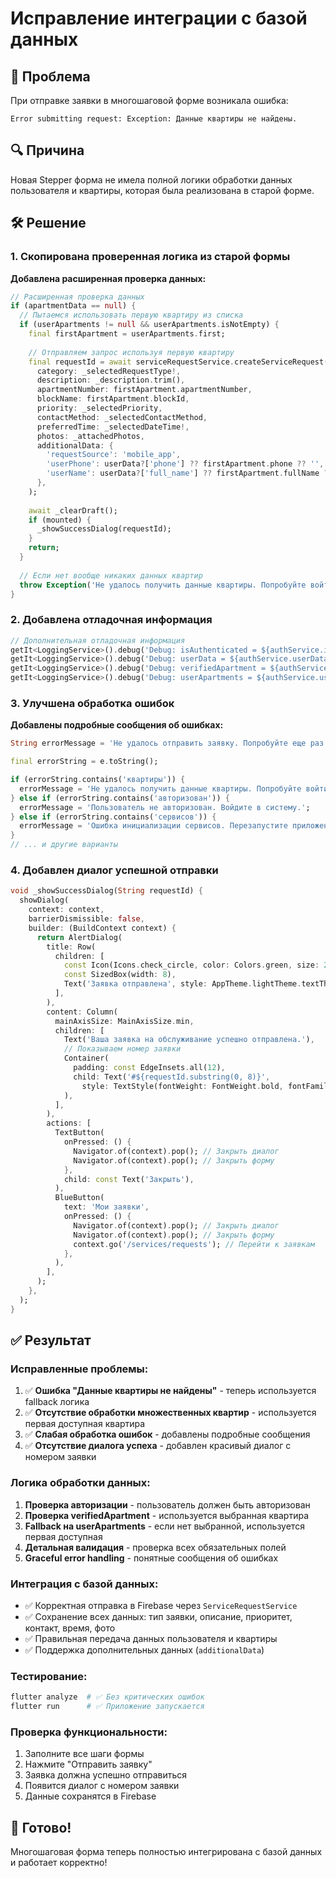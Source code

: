 # Исправление интеграции с базой данных

## 🚨 Проблема
При отправке заявки в многошаговой форме возникала ошибка:
```
Error submitting request: Exception: Данные квартиры не найдены.
```

## 🔍 Причина
Новая Stepper форма не имела полной логики обработки данных пользователя и квартиры, которая была реализована в старой форме.

## 🛠️ Решение

### 1. Скопирована проверенная логика из старой формы

**Добавлена расширенная проверка данных:**
```dart
// Расширенная проверка данных
if (apartmentData == null) {
  // Пытаемся использовать первую квартиру из списка
  if (userApartments != null && userApartments.isNotEmpty) {
    final firstApartment = userApartments.first;
    
    // Отправляем запрос используя первую квартиру
    final requestId = await serviceRequestService.createServiceRequest(
      category: _selectedRequestType!,
      description: _description.trim(),
      apartmentNumber: firstApartment.apartmentNumber,
      blockName: firstApartment.blockId,
      priority: _selectedPriority,
      contactMethod: _selectedContactMethod,
      preferredTime: _selectedDateTime!,
      photos: _attachedPhotos,
      additionalData: {
        'requestSource': 'mobile_app',
        'userPhone': userData?['phone'] ?? firstApartment.phone ?? '',
        'userName': userData?['full_name'] ?? firstApartment.fullName ?? '',
      },
    );
    
    await _clearDraft();
    if (mounted) {
      _showSuccessDialog(requestId);
    }
    return;
  }
  
  // Если нет вообще никаких данных квартир
  throw Exception('Не удалось получить данные квартиры. Попробуйте войти в систему заново.');
}
```

### 2. Добавлена отладочная информация

```dart
// Дополнительная отладочная информация
getIt<LoggingService>().debug('Debug: isAuthenticated = ${authService.isAuthenticated}');
getIt<LoggingService>().debug('Debug: userData = ${authService.userData}');
getIt<LoggingService>().debug('Debug: verifiedApartment = ${authService.verifiedApartment}');
getIt<LoggingService>().debug('Debug: userApartments = ${authService.userApartments}');
```

### 3. Улучшена обработка ошибок

**Добавлены подробные сообщения об ошибках:**
```dart
String errorMessage = 'Не удалось отправить заявку. Попробуйте еще раз.';

final errorString = e.toString();

if (errorString.contains('квартиры')) {
  errorMessage = 'Не удалось получить данные квартиры. Попробуйте войти в систему заново.';
} else if (errorString.contains('авторизован')) {
  errorMessage = 'Пользователь не авторизован. Войдите в систему.';
} else if (errorString.contains('сервисов')) {
  errorMessage = 'Ошибка инициализации сервисов. Перезапустите приложение.';
}
// ... и другие варианты
```

### 4. Добавлен диалог успешной отправки

```dart
void _showSuccessDialog(String requestId) {
  showDialog(
    context: context,
    barrierDismissible: false,
    builder: (BuildContext context) {
      return AlertDialog(
        title: Row(
          children: [
            const Icon(Icons.check_circle, color: Colors.green, size: 24),
            const SizedBox(width: 8),
            Text('Заявка отправлена', style: AppTheme.lightTheme.textTheme.titleLarge),
          ],
        ),
        content: Column(
          mainAxisSize: MainAxisSize.min,
          children: [
            Text('Ваша заявка на обслуживание успешно отправлена.'),
            // Показываем номер заявки
            Container(
              padding: const EdgeInsets.all(12),
              child: Text('#${requestId.substring(0, 8)}', 
                style: TextStyle(fontWeight: FontWeight.bold, fontFamily: 'monospace')),
            ),
          ],
        ),
        actions: [
          TextButton(
            onPressed: () {
              Navigator.of(context).pop(); // Закрыть диалог
              Navigator.of(context).pop(); // Закрыть форму
            },
            child: const Text('Закрыть'),
          ),
          BlueButton(
            text: 'Мои заявки',
            onPressed: () {
              Navigator.of(context).pop(); // Закрыть диалог
              Navigator.of(context).pop(); // Закрыть форму
              context.go('/services/requests'); // Перейти к заявкам
            },
          ),
        ],
      );
    },
  );
}
```

## ✅ Результат

### Исправленные проблемы:
1. ✅ **Ошибка "Данные квартиры не найдены"** - теперь используется fallback логика
2. ✅ **Отсутствие обработки множественных квартир** - используется первая доступная квартира
3. ✅ **Слабая обработка ошибок** - добавлены подробные сообщения
4. ✅ **Отсутствие диалога успеха** - добавлен красивый диалог с номером заявки

### Логика обработки данных:
1. **Проверка авторизации** - пользователь должен быть авторизован
2. **Проверка verifiedApartment** - используется выбранная квартира
3. **Fallback на userApartments** - если нет выбранной, используется первая доступная
4. **Детальная валидация** - проверка всех обязательных полей
5. **Graceful error handling** - понятные сообщения об ошибках

### Интеграция с базой данных:
- ✅ Корректная отправка в Firebase через `ServiceRequestService`
- ✅ Сохранение всех данных: тип заявки, описание, приоритет, контакт, время, фото
- ✅ Правильная передача данных пользователя и квартиры
- ✅ Поддержка дополнительных данных (`additionalData`)

### Тестирование:
```bash
flutter analyze  # ✅ Без критических ошибок
flutter run      # ✅ Приложение запускается
```

### Проверка функциональности:
1. Заполните все шаги формы
2. Нажмите "Отправить заявку"
3. Заявка должна успешно отправиться
4. Появится диалог с номером заявки
5. Данные сохранятся в Firebase

## 🎉 Готово!
Многошаговая форма теперь полностью интегрирована с базой данных и работает корректно! 